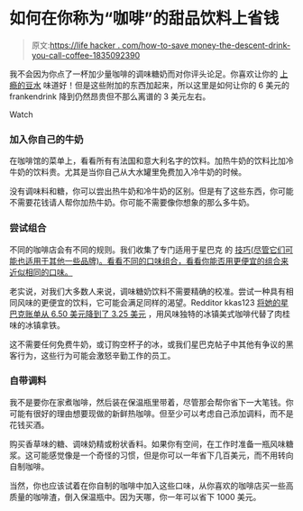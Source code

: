 # 如何在你称为“咖啡”的甜品饮料上省钱

> 原文:[https://life hacker . com/how-to-save money-the-descent-drink-you-call-coffee-1835092390](https://lifehacker.com/how-to-save-money-on-that-dessert-drink-you-call-coffee-1835092390)

我不会因为你点了一杯加少量咖啡的调味糖奶而对你评头论足。你喜欢让你的 [上瘾的豆水](https://lifehacker.com/what-caffeine-actually-does-to-your-brain-5585217) 味道好！但是这些附加的东西加起来，所以这里是如何让你的 6 美元的 frankendrink 降到仍然昂贵但不那么离谱的 3 美元左右。

Watch

### 加入你自己的牛奶

在咖啡馆的菜单上，看看所有有法国和意大利名字的饮料。加热牛奶的饮料比加冷牛奶的饮料贵。尤其是当你自己从大水罐里免费加入冷牛奶的时候。

没有调味料和糖，你可以尝出热牛奶和冷牛奶的区别。但是有了这些东西，你可能不需要花钱请人帮你加热牛奶。你可能不需要像你想象的那么多牛奶。

### 尝试组合

不同的咖啡店会有不同的规则。我们收集了专门适用于星巴克 的 [技巧(尽管它们可能也适用于其他一些品牌)。看看不同的口味组合，看看你能否用更便宜的组合来近似相同的口味。](https://lifehacker.com/the-ultimate-guide-to-paying-less-at-starbucks-1819769615)

老实说，对我们大多数人来说，调味糖奶饮料不需要精确的校准。尝试一种具有相同风味的更便宜的饮料，它可能会满足同样的渴望。Redditor kkas123 [将她的星巴克账单从 6.50 美元降到了 3.25 美元](https://www.reddit.com/r/Frugal/comments/bprdt8/i_started_being_smarter_with_my_morning_coffees/) ，用风味独特的冰镇美式咖啡代替了肉桂味的冰镇拿铁。

这不需要任何免费牛奶，或订购空杯子的冰，或我们星巴克帖子中其他有争议的黑客行为，这些行为可能会激怒辛勤工作的员工。

### 自带调料

我不是要你在家煮咖啡，然后装在保温瓶里带着，尽管那会帮你省下一大笔钱。你可能有很好的理由想要现做的新鲜热咖啡。但至少可以考虑自己添加调料，而不是花钱买酒。

购买香草味的糖、调味奶精或粉状香料。如果你有空间，在工作时准备一瓶风味糖浆。这可能感觉像是一个奇怪的习惯，但是你可以一年省下几百美元，而不用转向自制咖啡。

当然，你也应该试着在你自制的咖啡中加入这些口味，从你喜欢的咖啡店买一些高质量的咖啡渣，倒入保温瓶中。因为天哪，你一年可以省下 1000 美元。